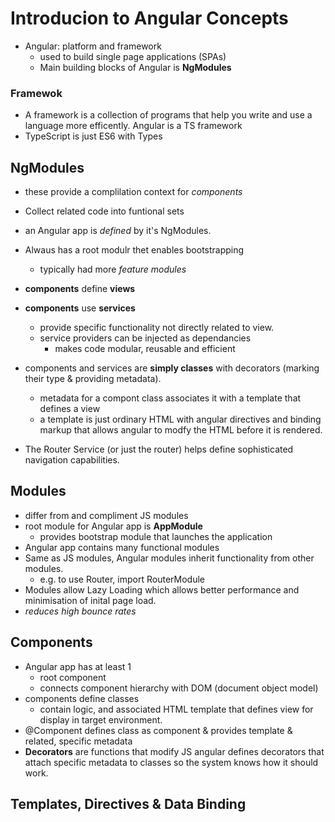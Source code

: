# Introducion to Angular Concepts

* Angular: platform and framework
    * used to build single page applications (SPAs)
    * Main building blocks of Angular is **NgModules**

### Framewok
* A framework is a collection of programs that help you write and use a language more efficently. Angular is a TS framework
* TypeScript is just ES6 with Types


## NgModules
* these provide a complilation context for *components*
* Collect related code into funtional sets
* an Angular app is *defined* by it's NgModules.
* Alwaus has a root modulr thet enables bootstrapping
     * typically had more *feature modules*
* **components** define **views**
* **components** use **services** 
    * provide specific functionality not directly related to view.
    * service providers can be injected as dependancies
        * makes code modular, reusable and efficient

* components and services are **simply classes** with decorators (marking their type & providing metadata).
    * metadata for a compont class associates it with a template that defines a view
    * a template is just ordinary HTML with angular directives and binding markup that allows angular to modfy the HTML before it is rendered.
* The Router Service (or just the router) helps define sophisticated navigation capabilities.

## Modules
- differ from and compliment JS modules
- root module for Angular app is **AppModule**
    - provides bootstrap module that launches the application
- Angular app contains many functional modules
- Same as JS modules, Angular modules inherit functionality from other modules.
    - e.g. to use Router, import RouterModule
- Modules allow Lazy Loading which allows better performance and minimisation of inital page load.
- *reduces high bounce rates*

## Components 
- Angular app has at least 1
    - root component
    - connects component hierarchy with DOM (document object model)
- components define classes 
    - contain logic, and associated HTML template that defines view for display in target environment.
- @Component defines class as component & provides template & related, specific metadata
- **Decorators** are functions that modify JS angular defines decorators that attach specific metadata to classes so the system knows how it should work.

## Templates, Directives & Data Binding







